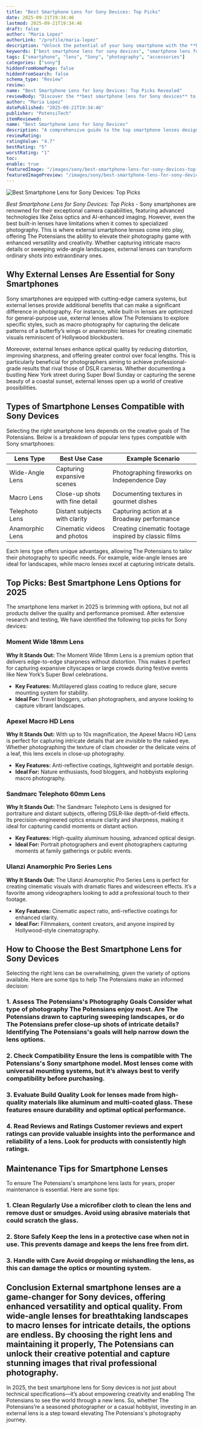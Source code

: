 ```yaml
---
title: "Best Smartphone Lens for Sony Devices: Top Picks"
date: 2025-09-21T19:34:46
lastmod: 2025-09-21T19:34:46
draft: false
author: "Maria Lopez"
authorLink: "/profile/maria-lopez"
description: "Unlock the potential of your Sony smartphone with the **best smartphone lens for Sony devices**. Explore expert reviews, top-rated options, and tips for capturing stunning photos and videos."
keywords: ["best smartphone lens for sony devices", "smartphone lens for Sony photography", "Sony smartphone lens guide"]
tags: ["smartphone", "lens", "Sony", "photography", "accessories"]
categories: ["sony"]
hiddenFromHomePage: false
hiddenFromSearch: false
schema_type: "Review"
review:
name: "Best Smartphone Lens for Sony Devices: Top Picks Revealed"
reviewBody: "Discover the **best smartphone lens for Sony devices** to elevate your photography game. Learn about top-rated lenses, their features, and how they can transform your mobile photography experience."
author: "Maria Lopez"
datePublished: "2025-09-21T19:34:46"
publisher: "PotensiTech"
itemReviewed:
name: "Best Smartphone Lens for Sony Devices"
description: "A comprehensive guide to the top smartphone lenses designed to enhance photography on Sony devices, including wide-angle, macro, telephoto, and anamorphic options."
reviewRating:
ratingValue: "4.7"
bestRating: "5"
worstRating: "1"
toc:
enable: true
featuredImage: "/images/sony/best-smartphone-lens-for-sony-devices-top-picks.jpg"
featuredImagePreview: "/images/sony/best-smartphone-lens-for-sony-devices-top-picks.jpg"
---
```


![Best Smartphone Lens for Sony Devices: Top Picks](/images/sony/best-smartphone-lens-for-sony-devices-top-picks.jpg)



*Best Smartphone Lens for Sony Devices: Top Picks* - Sony smartphones are renowned for their exceptional camera capabilities, featuring advanced technologies like Zeiss optics and AI-enhanced imaging. However, even the best built-in lenses have limitations when it comes to specialized photography. This is where external smartphone lenses come into play, offering The Potensians the ability to elevate their photography game with enhanced versatility and creativity. Whether capturing intricate macro details or sweeping wide-angle landscapes, external lenses can transform ordinary shots into extraordinary ones.

## Why External Lenses Are Essential for Sony Smartphones

Sony smartphones are equipped with cutting-edge camera systems, but external lenses provide additional benefits that can make a significant difference in photography. For instance, while built-in lenses are optimized for general-purpose use, external lenses allow The Potensians to explore specific styles, such as macro photography for capturing the delicate patterns of a butterfly’s wings or anamorphic lenses for creating cinematic visuals reminiscent of Hollywood blockbusters.

Moreover, external lenses enhance optical quality by reducing distortion, improving sharpness, and offering greater control over focal lengths. This is particularly beneficial for photographers aiming to achieve professional-grade results that rival those of DSLR cameras. Whether documenting a bustling New York street during Super Bowl Sunday or capturing the serene beauty of a coastal sunset, external lenses open up a world of creative possibilities.

## Types of Smartphone Lenses Compatible with Sony Devices

Selecting the right smartphone lens depends on the creative goals of The Potensians. Below is a breakdown of popular lens types compatible with Sony smartphones:

<div class="table-responsive">
<table class="html-table">
<thead>
<tr>
<th>Lens Type</th>
<th>Best Use Case</th>
<th>Example Scenario</th>
</tr>
</thead>
<tbody>
<tr>
<td>Wide-Angle Lens</td>
<td>Capturing expansive scenes</td>
<td>Photographing fireworks on Independence Day</td>
</tr>
<tr>
<td>Macro Lens</td>
<td>Close-up shots with fine detail</td>
<td>Documenting textures in gourmet dishes</td>
</tr>
<tr>
<td>Telephoto Lens</td>
<td>Distant subjects with clarity</td>
<td>Capturing action at a Broadway performance</td>
</tr>
<tr>
<td>Anamorphic Lens</td>
<td>Cinematic videos and photos</td>
<td>Creating cinematic footage inspired by classic films</td>
</tr>
</tbody>
</table>
</div>

Each lens type offers unique advantages, allowing The Potensians to tailor their photography to specific needs. For example, wide-angle lenses are ideal for landscapes, while macro lenses excel at capturing intricate details.

## Top Picks: Best Smartphone Lens Options for 2025

The smartphone lens market in 2025 is brimming with options, but not all products deliver the quality and performance promised. After extensive research and testing, We have identified the following top picks for Sony devices:

### Moment Wide 18mm Lens

__Why It Stands Out:__ The Moment Wide 18mm Lens is a premium option that delivers edge-to-edge sharpness without distortion. This makes it perfect for capturing expansive cityscapes or large crowds during festive events like New York’s Super Bowl celebrations.

- **Key Features:** Multilayered glass coating to reduce glare, secure mounting system for stability.
- **Ideal For:** Travel bloggers, urban photographers, and anyone looking to capture vibrant landscapes.

### Apexel Macro HD Lens

**Why It Stands Out:** With up to 10x magnification, the Apexel Macro HD Lens is perfect for capturing intricate details that are invisible to the naked eye. Whether photographing the texture of clam chowder or the delicate veins of a leaf, this lens excels in close-up photography.

- **Key Features:** Anti-reflective coatings, lightweight and portable design.
- **Ideal For:** Nature enthusiasts, food bloggers, and hobbyists exploring macro photography.

### Sandmarc Telephoto 60mm Lens

**Why It Stands Out:** The Sandmarc Telephoto Lens is designed for portraiture and distant subjects, offering DSLR-like depth-of-field effects. Its precision-engineered optics ensure clarity and sharpness, making it ideal for capturing candid moments or distant action.

- **Key Features:** High-quality aluminum housing, advanced optical design.
- **Ideal For:** Portrait photographers and event photographers capturing moments at family gatherings or public events.

### Ulanzi Anamorphic Pro Series Lens

**Why It Stands Out:** The Ulanzi Anamorphic Pro Series Lens is perfect for creating cinematic visuals with dramatic flares and widescreen effects. It’s a favorite among videographers looking to add a professional touch to their footage.

- __Key Features:__ Cinematic aspect ratio, anti-reflective coatings for enhanced clarity.
- **Ideal For:** Filmmakers, content creators, and anyone inspired by Hollywood-style cinematography.

## How to Choose the Best Smartphone Lens for Sony Devices

Selecting the right lens can be overwhelming, given the variety of options available. Here are some tips to help The Potensians make an informed decision:

### 1. Assess The Potensians's Photography Goals Consider what type of photography The Potensians enjoy most. Are The Potensians drawn to capturing sweeping landscapes, or do The Potensians prefer close-up shots of intricate details? Identifying The Potensians's goals will help narrow down the lens options.

### 2. Check Compatibility Ensure the lens is compatible with The Potensians's Sony smartphone model. Most lenses come with universal mounting systems, but it’s always best to verify compatibility before purchasing.

### 3. Evaluate Build Quality Look for lenses made from high-quality materials like aluminum and multi-coated glass. These features ensure durability and optimal optical performance.

### 4. Read Reviews and Ratings Customer reviews and expert ratings can provide valuable insights into the performance and reliability of a lens. Look for products with consistently high ratings.

## Maintenance Tips for Smartphone Lenses

To ensure The Potensians's smartphone lens lasts for years, proper maintenance is essential. Here are some tips:

### 1. Clean Regularly Use a microfiber cloth to clean the lens and remove dust or smudges. Avoid using abrasive materials that could scratch the glass.

### 2. Store Safely Keep the lens in a protective case when not in use. This prevents damage and keeps the lens free from dirt.

### 3. Handle with Care Avoid dropping or mishandling the lens, as this can damage the optics or mounting system.

## Conclusion External smartphone lenses are a game-changer for Sony devices, offering enhanced versatility and optical quality. From wide-angle lenses for breathtaking landscapes to macro lenses for intricate details, the options are endless. By choosing the right lens and maintaining it properly, The Potensians can unlock their creative potential and capture stunning images that rival professional photography.

In 2025, the best smartphone lens for Sony devices is not just about technical specifications—it’s about empowering creativity and enabling The Potensians to see the world through a new lens. So, whether The Potensians’re a seasoned photographer or a casual hobbyist, investing in an external lens is a step toward elevating The Potensians's photography journey.
